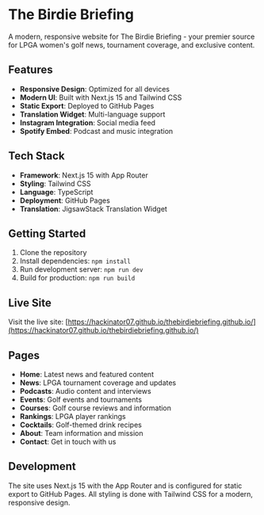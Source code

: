 # The Birdie Briefing

A modern, responsive website for The Birdie Briefing - your premier source for LPGA women's golf news, tournament coverage, and exclusive content.

## Features

- **Responsive Design**: Optimized for all devices
- **Modern UI**: Built with Next.js 15 and Tailwind CSS
- **Static Export**: Deployed to GitHub Pages
- **Translation Widget**: Multi-language support
- **Instagram Integration**: Social media feed
- **Spotify Embed**: Podcast and music integration

## Tech Stack

- **Framework**: Next.js 15 with App Router
- **Styling**: Tailwind CSS
- **Language**: TypeScript
- **Deployment**: GitHub Pages
- **Translation**: JigsawStack Translation Widget

## Getting Started

1. Clone the repository
2. Install dependencies: `npm install`
3. Run development server: `npm run dev`
4. Build for production: `npm run build`

## Live Site

Visit the live site: [https://hackinator07.github.io/thebirdiebriefing.github.io/](https://hackinator07.github.io/thebirdiebriefing.github.io/)

## Pages

- **Home**: Latest news and featured content
- **News**: LPGA tournament coverage and updates
- **Podcasts**: Audio content and interviews
- **Events**: Golf events and tournaments
- **Courses**: Golf course reviews and information
- **Rankings**: LPGA player rankings
- **Cocktails**: Golf-themed drink recipes
- **About**: Team information and mission
- **Contact**: Get in touch with us

## Development

The site uses Next.js 15 with the App Router and is configured for static export to GitHub Pages. All styling is done with Tailwind CSS for a modern, responsive design.
